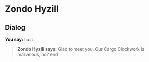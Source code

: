 # Zondo Hyzill
## Dialog

**You say:** `hail`



>**Zondo Hyzill says:** Glad to meet you. Our Cargo Clockwork is marvelous, no?
end
